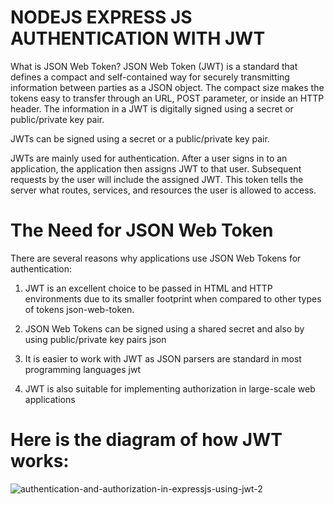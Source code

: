# NODEJS EXPRESS JS AUTHENTICATION WITH JWT

What is JSON Web Token?
JSON Web Token (JWT) is a standard that defines a compact and self-contained way for securely transmitting information between parties as a JSON object. The compact size makes the tokens easy to transfer through an URL, POST parameter, or inside an HTTP header. The information in a JWT is digitally signed using a secret or public/private key pair.

JWTs can be signed using a secret or a public/private key pair.

JWTs are mainly used for authentication. After a user signs in to an application, the application then assigns JWT to that user. Subsequent requests by the user will include the assigned JWT. This token tells the server what routes, services, and resources the user is allowed to access.

# The Need for JSON Web Token
There are several reasons why applications use JSON Web Tokens for authentication:



1. JWT is an excellent choice to be passed in HTML and HTTP environments due to its smaller footprint when compared to other types of tokens
json-web-token.

2. JSON Web Tokens can be signed using a shared secret and also by using public/private key pairs
json

3. It is easier to work with JWT as JSON parsers are standard in most programming languages
jwt

4. JWT is also suitable for implementing authorization in large-scale web applications

# Here is the diagram of how JWT works:

![authentication-and-authorization-in-expressjs-using-jwt-2](https://user-images.githubusercontent.com/100437247/200182992-74bb262b-52cf-4e98-be3f-acff549ca960.png)

